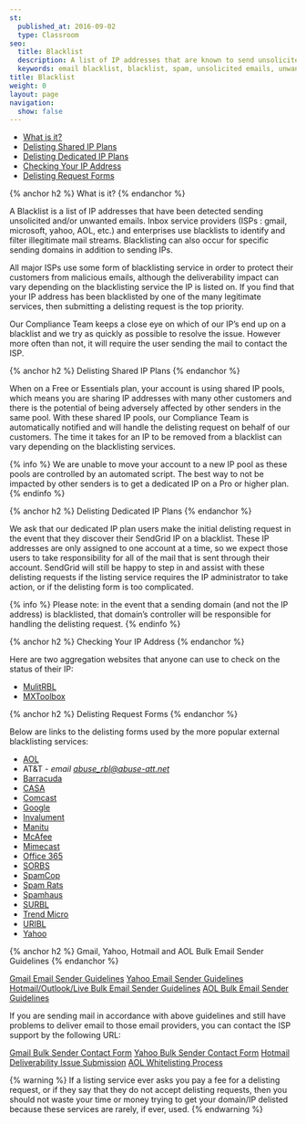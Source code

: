 ```yaml
---
st:
  published_at: 2016-09-02
  type: Classroom
seo:
  title: Blacklist
  description: A list of IP addresses that are known to send unsolicited or unwanted emails
  keywords: email blacklist, blacklist, spam, unsolicited emails, unwanted emails
title: Blacklist
weight: 0
layout: page
navigation:
  show: false
---
```

- [What is it?](#-What-is-it)
- [Delisting Shared IP Plans](#-Delisting-Shared-IP-Plans)
- [Delisting Dedicated IP Plans](#-Delisting-Dedicated-IP-Plans)
- [Checking Your IP Address](#-Checking-Your-IP-Address)
- [Delisting Request Forms](#-Delisting-Request-Forms)

{% anchor h2 %}
What is it?
{% endanchor %}

A Blacklist is a list of IP addresses that have been detected sending unsolicited and/or unwanted emails. Inbox service providers (ISPs : gmail, microsoft, yahoo, AOL, etc.) and enterprises use blacklists to identify and filter illegitimate mail streams. Blacklisting can also occur for specific sending domains in addition to sending IPs.

All major ISPs use some form of blacklisting service in order to protect their customers from malicious emails, although the deliverability impact can vary depending on the blacklisting service the IP is listed on. If you find that your IP address has been blacklisted by one of the many legitimate services, then submitting a delisting request is the top priority. 

Our Compliance Team keeps a close eye on which of our IP’s end up on a blacklist and we try as quickly as possible to resolve the issue. However more often than not, it will require the user sending the mail to contact the ISP.  

{% anchor h2 %}
Delisting Shared IP Plans
{% endanchor %}

When on a Free or Essentials plan, your account is using shared IP pools, which means you are sharing IP addresses 
with many other customers and there is the potential of being adversely affected by other senders in the same pool. 
With these shared IP pools, our Compliance Team is automatically notified and will handle the delisting request on 
behalf of our customers. The time it takes for an IP to be removed from a blacklist can vary depending on the 
blacklisting services. 

{% info %}
We are unable to move your account to a new IP pool as these pools are controlled by an automated script. 
The best way to not be impacted by other senders is to get a dedicated IP on a Pro or higher plan. 
{% endinfo %}

{% anchor h2 %}
Delisting Dedicated IP Plans
{% endanchor %}

We ask that our dedicated IP plan users make the initial delisting request in the event that they discover their 
SendGrid IP on a blacklist. These IP addresses are only assigned to one account at a time, so we expect those users 
to take responsibility for all of the mail that is sent through their account.  SendGrid will still be happy to step 
in and assist with these delisting requests if the listing service requires the IP administrator to take action, or 
if the delisting form is too complicated.

{% info %}
Please note:  in the event that a sending domain (and not the IP address) is blacklisted, that domain’s controller 
will be responsible for handling the delisting request.
{% endinfo %}

{% anchor h2 %}
Checking Your IP Address
{% endanchor %}

Here are two aggregation websites that anyone can use to check on the status of their IP:
- [MulitRBL](http://multirbl.valli.org/)
- [MXToolbox](http://www.mxtoolbox.com/blacklists.aspx)

{% anchor h2 %}
Delisting Request Forms
{% endanchor %}

Below are links to the delisting forms used by the more popular external blacklisting services:
- [AOL](https://postmaster.aol.com/sa-ticket)
- AT&T - *email abuse_rbl@abuse-att.net*
- [Barracuda](http://www.barracudacentral.org/rbl/removal-request)
- [CASA](http://www.anti-spam.org.cn/?Locale=en_US)
- [Comcast](http://postmaster.comcast.net/block-removal-request.html)
- [Google](https://support.google.com/mail/contact/msgdelivery)
- [Invalument](http://www.invaluement.com/removal/)
- [Manitu](http://www.dnsbl.manitu.net/index.php?language=en)
- [McAfee](https://secure.mcafee.com/apps/mcafee-labs/threat-feedback.aspx)
- [Mimecast](http://www.mimecast.com/senderfeedback)
- [Office 365](https://sender.office.com/)
- [SORBS](http://www.sorbs.net/)
- [SpamCop](https://www.spamcop.net/bl.shtml)
- [Spam Rats](http://www.spamrats.com/removal.php)
- [Spamhaus](https://www.spamhaus.org/lookup/)
- [SURBL](http://www.surbl.org/surbl-analysis)
- [Trend Micro](https://www.ers.trendmicro.com/)
- [URIBL](https://admin.uribl.com/)
- [Yahoo](http://help.yahoo.com/l/us/yahoo/mail/postmaster/bulkv2.html)

{% anchor h2 %}
Gmail, Yahoo, Hotmail and AOL Bulk Email Sender Guidelines
{% endanchor %}

[Gmail Email Sender Guidelines](https://support.google.com/mail/answer/81126)
[Yahoo Email Sender Guidelines](https://help.yahoo.com/kb/mail-for-desktop/SLN3435.html?impressions=true)
[Hotmail/Outlook/Live Bulk Email Sender Guidelines](https://mail.live.com/mail/policies.aspx)
[AOL Bulk Email Sender Guidelines](https://postmaster.aol.com/best-practices)

If you are sending mail in accordance with above guidelines and still have problems to deliver email to those email 
providers, you can contact the ISP support by the following URL:

[Gmail Bulk Sender Contact Form](https://support.google.com/mail/contact/bulk_send_new?visit_id=1-636427436775630765-3555263264&rd=1)
[Yahoo Bulk Sender Contact Form](http://help.yahoo.com/l/us/yahoo/mail/postmaster/bulkv2.html)
[Hotmail Deliverability Issue Submission](https://mail.live.com/mail/services.aspx)
[AOL Whitelisting Process](https://postmaster.aol.com/whitelist-request)

{% warning %}
If a listing service ever asks you pay a fee for a delisting request, or if they say that they do not accept 
delisting requests, then you should not waste your time or money trying to get your domain/IP delisted because these 
services are rarely, if ever, used. 
{% endwarning %}